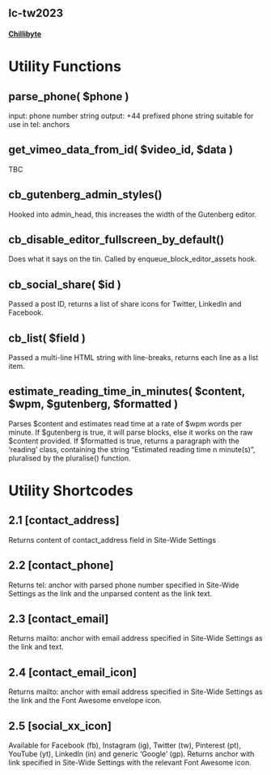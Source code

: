 ## lc-tw2023

#### [Chillibyte](https://www.chillibyte.co.uk)


# Utility Functions

##	parse_phone( $phone )
input: phone number string
output: +44 prefixed phone string suitable for use in tel: anchors
##	get_vimeo_data_from_id( $video_id, $data )
TBC
##	cb_gutenberg_admin_styles()
Hooked into admin_head, this increases the width of the Gutenberg editor.
##	cb_disable_editor_fullscreen_by_default()
Does what it says on the tin. Called by enqueue_block_editor_assets hook.
##	cb_social_share( $id )
Passed a post ID, returns a list of share icons for Twitter, LinkedIn and Facebook.
##	cb_list( $field )
Passed a multi-line HTML string with line-breaks, returns each line as a list item.
##	estimate_reading_time_in_minutes( $content, $wpm, $gutenberg, $formatted )
Parses $content and estimates read time at a rate of $wpm words per minute. If $gutenberg is true, it will parse blocks, else it works on the raw $content provided. If $formatted is true, returns a paragraph with the ‘reading’ class, containing the string “Estimated reading time n minute(s)”, pluralised by the pluralise() function.

# Utility Shortcodes

## 2.1	[contact_address]
Returns content of contact_address field in Site-Wide Settings
## 2.2	[contact_phone]
Returns tel: anchor with parsed phone number specified in Site-Wide Settings as the link and the unparsed content as the link text.
## 2.3	[contact_email]
Returns mailto: anchor with email address specified in Site-Wide Settings as the link and text.
## 2.4	[contact_email_icon]
Returns mailto: anchor with email address specified in Site-Wide Settings as the link and the Font Awesome envelope icon.
## 2.5	[social_xx_icon]
Available for Facebook (fb), Instagram (ig), Twitter (tw), Pinterest (pt), YouTube (yt), LinkedIn (in) and generic ‘Google’ (gp).
Returns anchor with link specified in Site-Wide Settings with the relevant Font Awesome icon.

